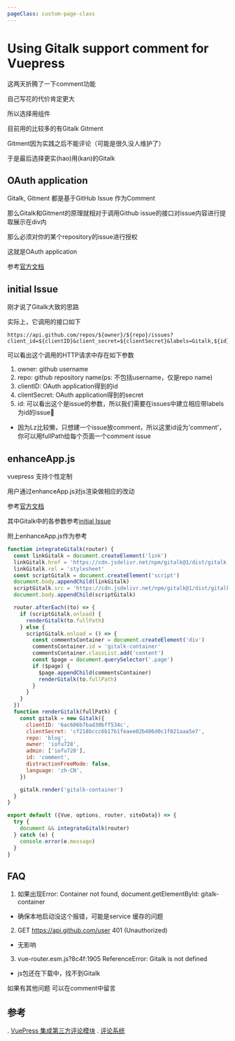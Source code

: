 ```yaml
---
pageClass: custom-page-class
---
```


# Using Gitalk support comment for Vuepress

这两天折腾了一下comment功能

自己写花的代价肯定更大

所以选择用组件

目前用的比较多的有Gitalk Gitment

Gitment因为实践之后不能评论（可能是很久没人维护了）

于是最后选择更实(hao)用(kan)的Gitalk

## OAuth application
Gitalk, Gitment 都是基于GitHub Issue 作为Comment

那么Gitalk和Gitment的原理就相对于调用Github issue的接口对issue内容进行提取展示在div内

那么必须对你的某个repository的issue进行授权

这就是OAuth application

参考[官方文档](https://github.com/gitalk/gitalk)

## initial Issue

刚才说了Gitalk大致的思路

实际上，它调用的接口如下
```http
https://api.github.com/repos/${owner}/${repo}/issues?client_id=${clientID}&client_secret=${clientSecret}&labels=Gitalk,${id}
```

可以看出这个调用的HTTP请求中存在如下参数
1. owner: github username
2. repo: github repository name(ps: 不包括username，仅是repo name)
3. clientID: OAuth application得到的id
4. clientSecret: OAuth application得到的secret
5. id: 可以看出这个是issue的参数，所以我们需要在issues中建立相应带labels为id的issue🎈
  * 因为Lz比较懒，只想建一个issue放comment，所以这里id设为'comment'，你可以用fullPath给每个页面一个comment issue

## enhanceApp.js

vuepress 支持个性定制

用户通过enhanceApp.js对js渲染做相应的改动

参考[官方文档](https://vuepress.vuejs.org/guide/basic-config.html#app-level-enhancements)

其中Gitalk中的各参数参考[initial Issue](#initial-issue)

附上enhanceApp.js作为参考

```js
function integrateGitalk(router) {
  const linkGitalk = document.createElement('link')
  linkGitalk.href = 'https://cdn.jsdelivr.net/npm/gitalk@1/dist/gitalk.css'
  linkGitalk.rel = 'stylesheet'
  const scriptGitalk = document.createElement('script')
  document.body.appendChild(linkGitalk)
  scriptGitalk.src = 'https://cdn.jsdelivr.net/npm/gitalk@1/dist/gitalk.min.js'
  document.body.appendChild(scriptGitalk)

  router.afterEach((to) => {
    if (scriptGitalk.onload) {
      renderGitalk(to.fullPath)
    } else {
      scriptGitalk.onload = () => {
        const commentsContainer = document.createElement('div')
        commentsContainer.id = 'gitalk-container'
        commentsContainer.classList.add('content')
        const $page = document.querySelector('.page')
        if ($page) {
          $page.appendChild(commentsContainer)
          renderGitalk(to.fullPath)
        }
      }
    }
  })
  function renderGitalk(fullPath) {
    const gitalk = new Gitalk({
      clientID: '6ac606b7bad30bff534c',
      clientSecret: 'cf218bccc6b17b1feaee02b406d0c1f021aaa5e7',
      repo: 'blog',
      owner: 'iofu728',
      admin: ['iofu728'],
      id: 'comment',
      distractionFreeMode: false,
      language: 'zh-CN',
    })

    gitalk.render('gitalk-container')
  }
}

export default ({Vue, options, router, siteData}) => {
  try {
    document && integrateGitalk(router)
  } catch (e) {
    console.error(e.message)
  }
}
```

## FAQ
1. 如果出现Error: Container not found, document.getElementById: gitalk-container
  * 确保本地启动没这个报错，可能是service 缓存的问题
2. GET https://api.github.com/user 401 (Unauthorized)
  * 无影响
3. vue-router.esm.js?8c4f:1905 ReferenceError: Gitalk is not defined
  * js包还在下载中，找不到Gitalk

如果有其他问题 可以在comment中留言

## 参考
. [VuePress 集成第三方评论模块](https://hughfenghen.github.io/fe/vuepress-gitment.html)
. [评论系统](https://wuwaki.me/yubisaki/usage.html#%E8%AF%84%E8%AE%BA%E7%B3%BB%E7%BB%9F)
